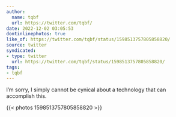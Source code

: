 ```yaml
---
author:
  name: tqbf
  url: https://twitter.com/tqbf/
date: 2022-12-02 03:05:53
dontinlinephotos: true
like_of: https://twitter.com/tqbf/status/1598513757805858820/
source: twitter
syndicated:
- type: twitter
  url: https://twitter.com/tqbf/status/1598513757805858820/
tags:
- tqbf
---
```


I’m sorry, I simply cannot be cynical about a technology that can accomplish this. 

{{< photos 1598513757805858820 >}}